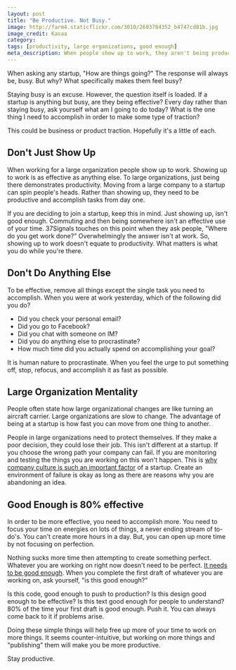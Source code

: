 ```yaml
---
layout: post
title: "Be Productive. Not Busy."
image: http://farm4.staticflickr.com/3010/2693784352_b4747cd81b.jpg
image_credit: Kasaa
category: 
tags: [productivity, large organizations, good enough]
meta_description: When people show up to work, they aren't being productive, they're staying busy.
---
```


When asking any startup, "How are things going?" The response will always be, busy. But why? What specifically makes them feel busy?

Staying busy is an excuse. However, the question itself is loaded. If a startup is anything but busy, are they being effective? Every day rather than staying busy, ask yourself what am I going to do today? What is the one thing I need to accomplish in order to make some type of traction?

This could be business or product traction. Hopefully it's a little of each.

## Don't Just Show Up

When working for a large organization people show up to work. Showing up to work is as effective as anything else. To large organizations, just being there demonstrates productivity. Moving from a large company to a startup can spin people's heads. Rather than showing up, they need to be productive and accomplish tasks from day one.

If you are deciding to join a startup, keep this in mind. Just showing up, isn't good enough. Commuting and then being somewhere isn't an effective use of your time. 37Signals touches on this point when they ask people, "Where do you get work done?" Overwhelmingly the answer isn't at work. So, showing up to work doesn't equate to productivity. What matters is what you do while you're there. 

## Don't Do Anything Else

To be effective, remove all things except the single task you need to accomplish. When you were at work yesterday, which of the following did you do?

* Did you check your personal email?
* Did you go to Facebook?
* Did you chat with someone on IM?
* Did you do anything else to procrastinate?
* How much time did you actually spend on accomplishing your goal?

It is human nature to procrastinate. When you feel the urge to put something off, stop, refocus, and accomplish it as fast as possible.

## Large Organization Mentality

People often state how large organizational changes are like turning an aircraft carrier. Large organizations are slow to change. The advantage of being at a startup is how fast you can move from one thing to another.

People in large organizations need to protect themselves. If they make a poor decision, they could lose their job. This isn't different at a startup. If you choose the wrong path your company can fail. If you are monitoring and testing the things you are working on this won't happen. This is [why company culture is such an important factor](/2012/08/company-culture-is-defined-by-you-and-your-actions/) of a startup. Create an environment of failure is okay as long as there are reasons why you are abandoning an idea.

## Good Enough is 80% effective

In order to be more effective, you need to accomplish more. You need to focus your time on energies on lots of things, a never ending stream of to-do's. You can't create more hours in a day. But, you can open up more time by not focusing on perfection.

Nothing sucks more time then attempting to create something perfect. Whatever you are working on right now doesn't need to be perfect. [It needs to be good enough][1]. When you complete the first draft of whatever you are working on, ask yourself, "is this good enough?"

Is this code, good enough to push to production? Is this design good enough to be effective? Is this text good enough for people to understand? 80% of the time your first draft is good enough. Push it. You can always come back to it if problems arise.

Doing these simple things will help free up more of your time to work on more things. It seems counter-intuitive, but working on more things and "publishing" them will make you be more productive.

Stay productive.

[1]: /2013/01/its-good-enough-ship-it/

